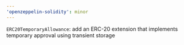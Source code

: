```yaml
---
'openzeppelin-solidity': minor
---
```


`ERC20TemporaryAllowance`: add an ERC-20 extension that implements temporary approval using transient storage
